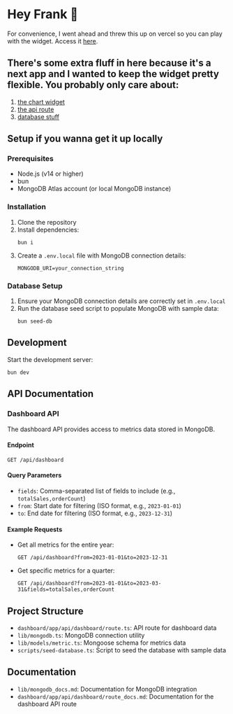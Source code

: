 

# Hey Frank 👋 
For convenience, I went ahead and threw this up on vercel so you can play with the widget. Access it [here](https://siso-takehome.vercel.app/). 

## There's some extra fluff in here because it's a next app and I wanted to keep the widget pretty flexible. You probably only care about:
1. [the chart widget](https://github.com/lucasgreenwell/siso_takehome/tree/main/dashboard/components/charts)
2. [the api route](https://github.com/lucasgreenwell/siso_takehome/blob/main/dashboard/app/api/dashboard/route.ts)
3. [database stuff](https://github.com/lucasgreenwell/siso_takehome/tree/main/dashboard/app/api/dashboard/db)

## Setup if you wanna get it up locally

### Prerequisites
- Node.js (v14 or higher)
- bun
- MongoDB Atlas account (or local MongoDB instance)

### Installation
1. Clone the repository
2. Install dependencies:
   ```
   bun i
   ```
3. Create a `.env.local` file with MongoDB connection details:
   ```
   MONGODB_URI=your_connection_string
   ```

### Database Setup
1. Ensure your MongoDB connection details are correctly set in `.env.local`
2. Run the database seed script to populate MongoDB with sample data:
   ```
   bun seed-db
   ```

## Development
Start the development server:
```
bun dev
```

## API Documentation

### Dashboard API
The dashboard API provides access to metrics data stored in MongoDB.

#### Endpoint
```
GET /api/dashboard
```

#### Query Parameters
- `fields`: Comma-separated list of fields to include (e.g., `totalSales,orderCount`)
- `from`: Start date for filtering (ISO format, e.g., `2023-01-01`)
- `to`: End date for filtering (ISO format, e.g., `2023-12-31`)

#### Example Requests
- Get all metrics for the entire year:
  ```
  GET /api/dashboard?from=2023-01-01&to=2023-12-31
  ```
- Get specific metrics for a quarter:
  ```
  GET /api/dashboard?from=2023-01-01&to=2023-03-31&fields=totalSales,orderCount
  ```

## Project Structure
- `dashboard/app/api/dashboard/route.ts`: API route for dashboard data
- `lib/mongodb.ts`: MongoDB connection utility
- `lib/models/metric.ts`: Mongoose schema for metrics data
- `scripts/seed-database.ts`: Script to seed the database with sample data

## Documentation
- `lib/mongodb_docs.md`: Documentation for MongoDB integration
- `dashboard/app/api/dashboard/route_docs.md`: Documentation for the dashboard API route 
